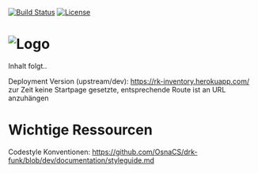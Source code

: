 [![Build Status](https://api.travis-ci.org/OsnaCS/drk-funk.svg)](https://travis-ci.org/OsnaCS/drk-funk)
[![License](https://img.shields.io/badge/license-GPLv3-blue.svg)](https://github.com/OsnaCS/drk-funk/blob/master/LICENSE)

# ![Logo](https://raw.githubusercontent.com/OsnaCS/drk-funk/dev/public/ims_logo.png)
Inhalt folgt..

Deployment Version (upstream/dev): https://rk-inventory.herokuapp.com/
zur Zeit keine Startpage gesetzte, entsprechende Route ist an URL anzuhängen

# Wichtige Ressourcen
Codestyle Konventionen: https://github.com/OsnaCS/drk-funk/blob/dev/documentation/styleguide.md
